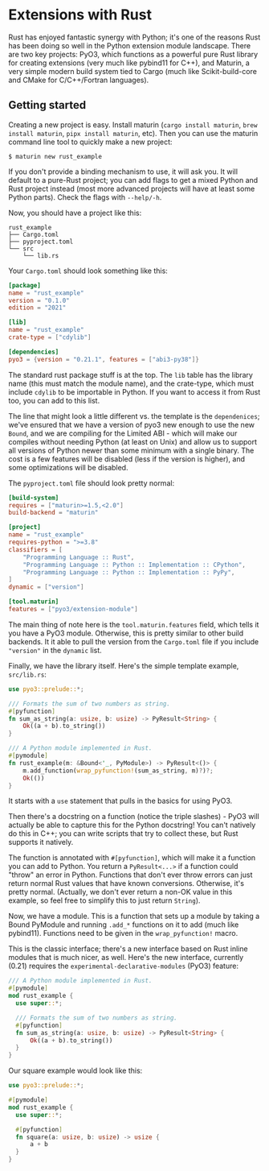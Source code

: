 # Extensions with Rust

Rust has enjoyed fantastic synergy with Python; it's one of the reasons Rust
has been doing so well in the Python extension module landscape. There are two
key projects: PyO3, which functions as a powerful pure Rust library for
creating extensions (very much like pybind11 for C++), and Maturin, a very
simple modern build system tied to Cargo (much like Scikit-build-core and CMake
for C/C++/Fortran languages).


## Getting started

Creating a new project is easy. Install maturin (`cargo install maturin`, `brew
install maturin`, `pipx install maturin`, etc). Then you can use the maturin
command line tool to quickly make a new project:

```console
$ maturin new rust_example
```

If you don't provide a binding mechanism to use, it will ask you. It will
default to a pure-Rust project; you can add flags to get a mixed Python and
Rust project instead (most more advanced projects will have at least some
Python parts). Check the flags with `--help/-h`.

Now, you should have a project like this:

```
rust_example
├── Cargo.toml
├── pyproject.toml
└── src
    └── lib.rs
```

Your `Cargo.toml` should look something like this:

```toml
[package]
name = "rust_example"
version = "0.1.0"
edition = "2021"

[lib]
name = "rust_example"
crate-type = ["cdylib"]

[dependencies]
pyo3 = {version = "0.21.1", features = ["abi3-py38"]}
```

The standard rust package stuff is at the top. The `lib` table has the library
name (this must match the module name), and the crate-type, which must include
`cdylib` to be importable in Python. If you want to access it from Rust too, you
can add to this list.

The line that might look a little different vs. the template is the
`dependenices`; we've ensured that we have a version of pyo3 new enough to use
the new `Bound`, and we are compiling for the Limited ABI - which will make our
compiles without needing Python (at least on Unix) and allow us to support all
versions of Python newer than some minimum with a single binary. The cost is a
few features will be disabled (less if the version is higher), and some
optimizations will be disabled.

The `pyproject.toml` file should look pretty normal:

```toml
[build-system]
requires = ["maturin>=1.5,<2.0"]
build-backend = "maturin"

[project]
name = "rust_example"
requires-python = ">=3.8"
classifiers = [
    "Programming Language :: Rust",
    "Programming Language :: Python :: Implementation :: CPython",
    "Programming Language :: Python :: Implementation :: PyPy",
]
dynamic = ["version"]

[tool.maturin]
features = ["pyo3/extension-module"]
```

The main thing of note here is the `tool.maturin.features` field, which tells
it you have a PyO3 module. Otherwise, this is pretty similar to other build backends.
It it able to pull the version from the `Cargo.toml` file if you include `"version"`
in the `dynamic` list.

Finally, we have the library itself. Here's the simple template example, `src/lib.rs`:

```rs
use pyo3::prelude::*;

/// Formats the sum of two numbers as string.
#[pyfunction]
fn sum_as_string(a: usize, b: usize) -> PyResult<String> {
    Ok((a + b).to_string())
}

/// A Python module implemented in Rust.
#[pymodule]
fn rust_example(m: &Bound<'_, PyModule>) -> PyResult<()> {
    m.add_function(wrap_pyfunction!(sum_as_string, m)?)?;
    Ok(())
}
```

It starts with a `use` statement that pulls in the basics for using PyO3.

Then there's a docstring on a function (notice the triple slashes) - PyO3 will
actually be able to capture this for the Python docstring! You can't natively
do this in C++; you can write scripts that try to collect these, but Rust
supports it natively.

The function is annotated with `#[pyfunction]`, which will make it a function
you can add to Python. You return a `PyResult<...>` if a function could "throw"
an error in Python.  Functions that don't ever throw errors can just return
normal Rust values that have known conversions. Otherwise, it's pretty normal.
(Actually, we don't ever return a non-OK value in this example, so feel free to
simplify this to just return `String`).

Now, we have a module. This is a function that sets up a module by taking a Bound
PyModule and running `.add_*` functions on it to add  (much like pybind11). Functions
need to be given in the `wrap_pyfunction!` macro.

This is the classic interface; there's a new interface based
on Rust inline modules that is much nicer, as well. Here's the new interface,
currently (0.21) requires the `experimental-declarative-modules` (PyO3)
feature:

```rs
/// A Python module implemented in Rust.
#[pymodule]
mod rust_example {
  use super::*;

  /// Formats the sum of two numbers as string.
  #[pyfunction]
  fn sum_as_string(a: usize, b: usize) -> PyResult<String> {
      Ok((a + b).to_string())
  }
}
```

Our square example would look like this:

```rs
use pyo3::prelude::*;

#[pymodule]
mod rust_example {
  use super::*;

  #[pyfunction]
  fn square(a: usize, b: usize) -> usize {
      a + b
  }
}
```
